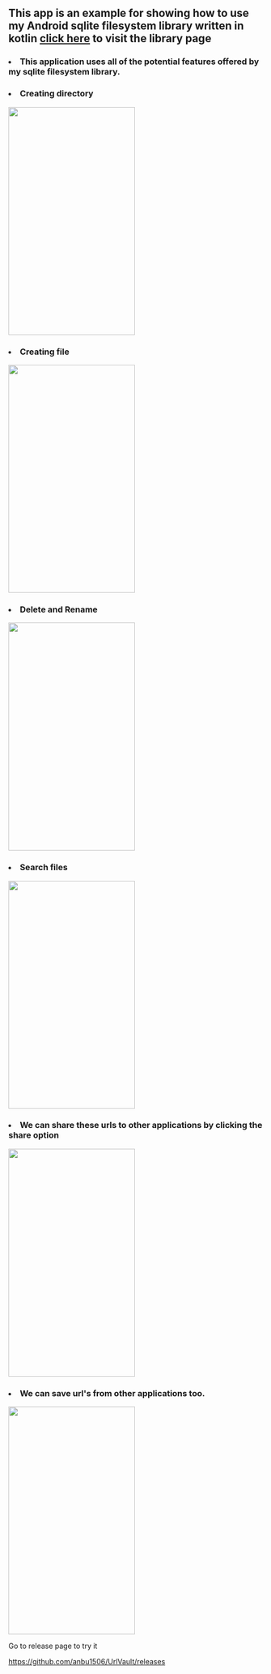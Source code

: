 <h2>This app is an example for showing how to use my Android sqlite filesystem library written in kotlin <a href="www.github.com/anbu1506/FileSystem">click here</a> to visit the library page</h2>

<h3><li>This application uses all of the potential features offered by my sqlite filesystem library.</li></h3>

<h3><li>Creating directory</li></h3>
<img src="https://github.com/anbu1506/UrlVault/assets/127207660/fe399818-2c14-410f-9eb3-b8a7760b5f37" height="450" width="250" >
</img>

<h3><li>Creating file</li></h3>
<img src="https://github.com/anbu1506/UrlVault/assets/127207660/f3e17ccb-199a-4c45-a67d-e72da28edb53" height="450" width="250" >
</img>

<h3><li>Delete and Rename</li></h3>
<img src="https://github.com/anbu1506/UrlVault/assets/127207660/a1dd393e-0d46-47b1-ba8f-e439d38f02de" height="450" width="250" >
</img>

<h3><li>Search files</li></h3>
<img src="https://github.com/anbu1506/UrlVault/assets/127207660/e643527a-fac1-4592-848a-ad1e5242e448" height="450" width="250" >
</img>

<h3><li>We can share these urls to other applications by clicking the share option</li></h3>
<img src="https://github.com/anbu1506/UrlVault/assets/127207660/5fcdee8d-02ad-4a85-8127-51120bd4efb5" height="450" width="250" >
</img>

<h3><li>We can save url's from other applications too.</li></h3>
<img src="https://github.com/anbu1506/UrlVault/assets/127207660/70def192-3051-45c5-8105-719a98ab3337" height="450" width="250" >
</img>



Go to release page to try it 

https://github.com/anbu1506/UrlVault/releases

